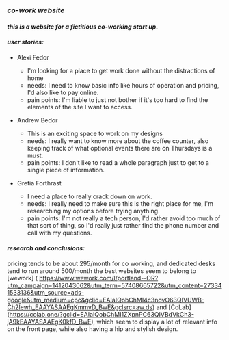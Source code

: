 ### _co-work website_

#### _this is a website for a fictitious co-working start up._

#### _user stories:_
* Alexi Fedor
  * I'm looking for a place to get work done without the distractions of home
  * needs: I need to know basic info like hours of operation and pricing, I'd also like to pay online.
  * pain points: I'm liable to just not bother if it's too hard to find the elements of the site I want to access.

* Andrew Bedor
  * This is an exciting space to work on my designs
  * needs: I really want to know more about the coffee counter, also keeping track of what optional events there are on Thursdays is a must.
  * pain points: I don't like to read a whole paragraph just to get to a single piece of information.

* Gretia Forthrast
  * I need a place to really crack down on work.
  * needs: I really need to make sure this is the right place for me, I'm researching my options before trying anything.
  * pain points: I'm not really a tech person, I'd rather avoid too much of that sort of thing, so I'd really just rather find the phone number and call with my questions.

#### _research and conclusions:_
 pricing tends to be about 295/month for co working, and dedicated desks tend
 to run around 500/month
 the best websites seem to belong to [wework] ( https://www.wework.com/l/portland--OR?utm_campaign=1412043062&utm_term=57408665722&utm_content=273341533136&utm_source=ads-google&utm_medium=cpc&gclid=EAIaIQobChMI4c3novO63QIVUWB-Ch2Iewh_EAAYASAAEgKmmvD_BwE&gclsrc=aw.ds) and [CoLab] (https://colab.one/?gclid=EAIaIQobChMI1ZXpnPC63QIVBdVkCh3-jA9kEAAYASAAEgK0kfD_BwE), which seem to display a lot of relevant info on the front page, while also having a hip and stylish design. 
